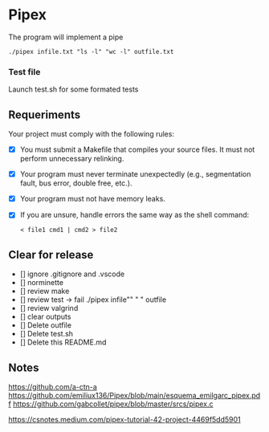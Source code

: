# Pipex

The program will implement a pipe

```shell
./pipex infile.txt "ls -l" "wc -l" outfile.txt
```

### Test file

Launch test.sh for some formated tests

## Requeriments

Your project must comply with the following rules:
- [x] You must submit a Makefile that compiles your source files. It must not perform
unnecessary relinking.
- [X] Your program must never terminate unexpectedly (e.g., segmentation fault, bus
error, double free, etc.).
- [X] Your program must not have memory leaks.
- [X] If you are unsure, handle errors the same way as the shell command:

	```shell
	< file1 cmd1 | cmd2 > file2
	```

## Clear for release

- [] ignore .gitignore and .vscode
- [] norminette
- [] review make
- [] review test -> fail ./pipex infile"" "    " outfile
- [] review valgrind
- [] clear outputs
- [] Delete outfile
- [] Delete test.sh
- [] Delete this README.md


## Notes

https://github.com/a-ctn-a
https://github.com/emiliux136/Pipex/blob/main/esquema_emilgarc_pipex.pdf
https://github.com/gabcollet/pipex/blob/master/srcs/pipex.c

https://csnotes.medium.com/pipex-tutorial-42-project-4469f5dd5901

